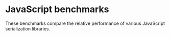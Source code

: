 # JavaScript benchmarks

These benchmarks compare the relative performance of various JavaScript
serialization libraries.
